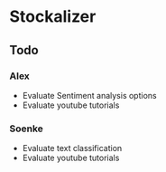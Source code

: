 # Stockalizer

## Todo

### Alex
* Evaluate Sentiment analysis options
* Evaluate youtube tutorials

### Soenke
* Evaluate text classification
* Evaluate youtube tutorials
